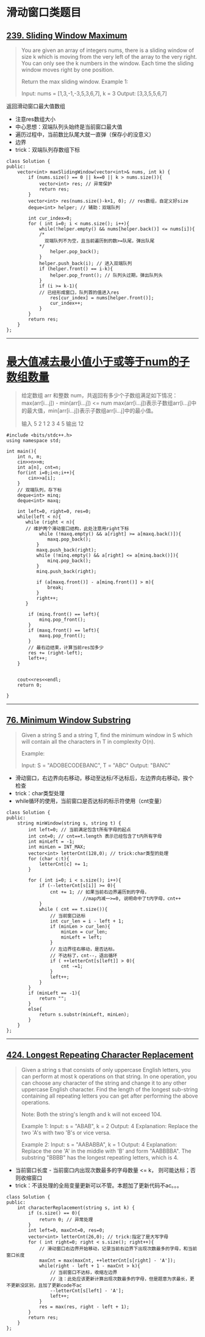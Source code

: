 # 滑动窗口类题目

## [239. Sliding Window Maximum](https://leetcode.com/problems/sliding-window-maximum/)
> You are given an array of integers nums, there is a sliding window of size k which is moving from the very left of the array to the very right. You can only see the k numbers in the window. Each time the sliding window moves right by one position.
>
> Return the max sliding window.
> Example 1:
> 
> Input: nums = [1,3,-1,-3,5,3,6,7], k = 3
> Output: [3,3,5,5,6,7]

返回滑动窗口最大值数组
- 注意res数组大小
- 中心思想：双端队列头始终是当前窗口最大值
- 遍历过程中，当前数比队尾大就一直弹（保存小的没意义）
- 边界
- trick：双端队列存数组下标

```
class Solution {
public:
    vector<int> maxSlidingWindow(vector<int>& nums, int k) {
        if (nums.size() == 0 || k==0 || k > nums.size()){
            vector<int> res; // 异常保护
            return res;
        }
        vector<int> res(nums.size()-k+1, 0); // res数组，自定义好size
        deque<int> helper; // 辅助：双端队列
        
        int cur_index=0;
        for ( int i=0; i < nums.size(); i++){
            while(!helper.empty() && nums[helper.back()] <= nums[i]){
            /*
              双端队列不为空，且当前遍历到的数>=队尾，弹出队尾
            */
                helper.pop_back();
            }
            helper.push_back(i); // 进入双端队列
            if (helper.front() == i-k){
                helper.pop_front(); // 队列头过期，弹出队列头
            }
            if (i >= k-1){
            // 已经形成窗口，队列首的值进入res
                res[cur_index] = nums[helper.front()];
                cur_index++;
            }
        }
        return res;
    }
};
```

---

# [最大值减去最小值小于或等于num的子数组数量](https://www.nowcoder.com/questionTerminal/5fe02eb175974e18b9a546812a17428e)

> 给定数组 arr 和整数 num，共返回有多少个子数组满足如下情况：
> max(arr[i...j]) - min(arr[i...j]) <= num
> max(arr[i...j])表示子数组arr[i...j]中的最大值，min[arr[i...j])表示子数组arr[i...j]中的最小值。
>
> 输入
> 5 2 
> 1 2 3 4 5
> 输出
> 12

```
#include <bits/stdc++.h>
using namespace std;
 
int main(){
    int n, m;
    cin>>n>>m;
    int a[n], cnt=n;
    for(int i=0;i<n;i++){
        cin>>a[i];
    }
    // 双端队列，存下标
    deque<int> minq;
    deque<int> maxq;
    
    int left=0, right=0, res=0;
    while(left < n){
       while (right < n){
       // 维护两个滑动窗口结构，此处注意用right下标
            while (!maxq.empty() && a[right] >= a[maxq.back()]){
               maxq.pop_back();
           }
           maxq.push_back(right);
           while (!minq.empty() && a[right] <= a[minq.back()]){
               minq.pop_back();
           }
           minq.push_back(right);
           
           if (a[maxq.front()] - a[minq.front()] > m){
               break;
           }
           right++;
       }
        
        if (minq.front() == left){
            minq.pop_front();
        }
        if (maxq.front() == left){
            maxq.pop_front();
        }
        // 最右边结束，计算当前res加多少
        res += (right-left);
        left++;
    }
    
    
    cout<<res<<endl;
    return 0;
    
}
```
---
## [76. Minimum Window Substring](https://leetcode.com/problems/minimum-window-substring/)

> Given a string S and a string T, find the minimum window in S which will contain all the characters in T in complexity O(n).
> 
> Example:
> 
> Input: S = "ADOBECODEBANC", T = "ABC"
> Output: "BANC"
- 滑动窗口，右边界向右移动，移动至达标/不达标后，左边界向右移动，挨个检查
- trick：char类型处理
- while循环的使用，当前窗口是否达标的标示符使用（cnt变量）
```
class Solution {
public:
    string minWindow(string s, string t) {
        int left=0; // 当前满足包含t所有字母的起点
        int cnt=0; // cnt==t.length 表示已经包含了t内所有字母
        int minLeft = -1;
        int minLen = INT_MAX;
        vector<int> letterCnt(128,0); // trick:char类型的处理
        for (char c:t){
            letterCnt[c] += 1;
        }
        
        for ( int i=0; i < s.size(); i++){
            if (--letterCnt[s[i]] >= 0){
                cnt += 1; // 如果当前右边界遍历到的字母，
                            //map内减一>=0, 说明命中了t内字母，cnt++
            }
            while ( cnt == t.size()){
                // 当前窗口达标
                int cur_len = i - left + 1;
                if (minLen > cur_len){
                    minLen = cur_len;
                    minLeft = left;
                }
                // 左边界往右移动，是否达标。
                // 不达标了，cnt--，退出循环
                if ( ++letterCnt[s[left]] > 0){
                    cnt -=1;
                }
                left++;
            }
        }
        if (minLeft == -1){
            return "";
        }
        else{
            return s.substr(minLeft, minLen);
        }
    }
};
```
---
## [424. Longest Repeating Character Replacement](https://leetcode.com/problems/longest-repeating-character-replacement/)

> Given a string s that consists of only uppercase English letters, you can perform at most k operations on that string.
> In one operation, you can choose any character of the string and change it to any other uppercase English character.
> Find the length of the longest sub-string containing all repeating letters you can get after performing the above operations.
> 
> Note:
> Both the string's length and k will not exceed 104.
> 
> Example 1:
> Input:
> s = "ABAB", k = 2
> Output:
> 4
> Explanation:
> Replace the two 'A's with two 'B's or vice versa.
>  
> Example 2:
> Input:
> s = "AABABBA", k = 1
> Output:
> 4
> Explanation:
> Replace the one 'A' in the middle with 'B' and form "AABBBBA".
> The substring "BBBB" has the longest repeating letters, which is 4.
- 当前窗口长度 - 当前窗口内出现次数最多的字母数量 <= k， 则可能达标；否则收缩窗口
- trick：不该处理的全局变量更新可以不管。本题加了更新代码不ac。。。
```
class Solution {
public:
    int characterReplacement(string s, int k) {
        if (s.size() == 0){
            return 0; // 异常处理
        }
        int left=0, maxCnt=0, res=0;
        vector<int> letterCnt(26,0); // trick:指定了是大写字母
        for ( int right=0; right < s.size(); right++){
            // 滑动窗口右边界开始移动，记录当前右边界下出现次数最多的字母，和当前窗口长度
            maxCnt = max(maxCnt, ++letterCnt[s[right] - 'A']); 
            while(right - left + 1 - maxCnt > k){
                // 当前窗口不达标，收缩左边界
                // 注：此处应该更新计算出现次数最多的字母，但是题意为求最长，更不更新没区别，且加了更新code不ac
                --letterCnt[s[left] - 'A'];
                left++;
            }
            res = max(res, right - left + 1);
        }
        return res;
    }
};
```
